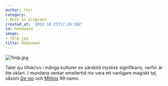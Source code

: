 ```yaml
---
author: Ymir
category:
- Work in progress
created_at: '2012-10-25T17:20:59Z'
id: hebdomad
image:
- 7mlp.jpg
title: Hebdomad
---
```

![][1]

Talet sju tillskrivs i många kulturer en särskild mystisk signifikans; varför är lite oklart. I mundana verkar emellertid nio vara ett vanligare magiskt tal, såsom [De nio] och [Mhîms] 99 namn.

  [1]: 7mlp.jpg "7mlp.jpg"
  [De nio]: De_nio
  [Mhîms]: Mhîm
